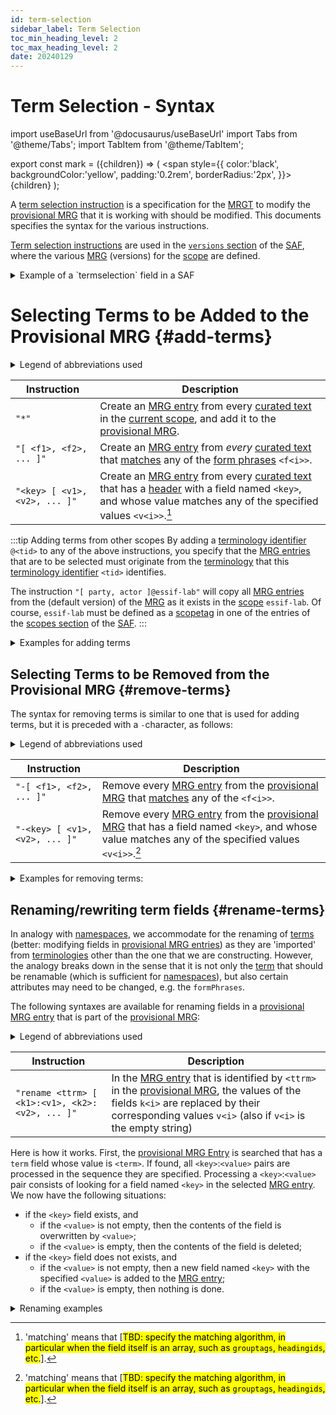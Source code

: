 ```yaml
---
id: term-selection
sidebar_label: Term Selection
toc_min_heading_level: 2
toc_max_heading_level: 2
date: 20240129
---
```


# Term Selection - Syntax

import useBaseUrl from '@docusaurus/useBaseUrl'
import Tabs from '@theme/Tabs';
import TabItem from '@theme/TabItem';

export const mark = ({children}) => (
  <span style={{ color:'black', backgroundColor:'yellow', padding:'0.2rem', borderRadius:'2px', }}>
    {children}
  </span> );

A [term selection instruction](@) is a specification for the [MRGT](@) to modify the [provisional MRG](@) that it is working with should be modified. This documents specifies the syntax for the various instructions.

[Term selection instructions](@) are used in the [`versions` section](/docs/specs/files/saf#versions) of the [SAF](@), where the various [MRG](@) (versions) for the [scope](@) are defined.

<details>
  <summary>Example of a `termselection` field in a SAF</summary>

[Term selection instructions](@) go in the `termselection` fields of in the [versions section](/docs/specs/files/saf#versions) of the [SAF](@). This `termselection` field is an array of YAML texts. Here is an example:

~~~ yaml
  termselection:
  - "[party,actor,action,onboarding,organization]@essif-lab"
  - "rename action [id:act, term:act, formPhrases:'act{ss}']"
  - "term[action]@essif-lab"
~~~

:::warning Every instruction must be surrounded by quotes
This is to ensure YAML interpreters can actually read it.<br/>
Take care to properly nest quotes (as in the 'rename' instruction of the example).
:::

</details>

# Selecting Terms to be Added to the Provisional MRG {#add-terms}

<details>
  <summary>Legend of abbreviations used</summary>

| Instruction | Description |
| ----------- | ----------- |
| `<tid>`     | a [terminology identifier](@) that identifies the [terminology](@) that the [MRGT](@) will use as its source. |
| `<f1>`, `<f2>` | a [formphrase](@) (for a particular [term](@)). |
| `<key>`     | the name of a field in the [header](@) of a [curated text](@), or in an [MRG entry](@) of the [MRG](@), whichever the [MRGT](@) uses as its source. |
| `<v1>`, `<v2>` | a text value. |

</details>

| Instruction | Description |
| ----------- | ----------- |
| `"*"`       | Create an [MRG entry](@) from every [curated text](@) in the [current scope](@), and add it to the [provisional MRG](@). |
| `"[ <f1>, <f2>, ... ]"`       | Create an [MRG entry](@) from *every* [curated text](@) that [matches](form-phrase#matching@) any of the [form phrases](@) `<f<i>>`. |
| `"<key> [ <v1>, <v2>, ... ]"` | Create an [MRG entry](@) from every [curated text](@) that has a [header](@) with a field named `<key>`, and whose value matches any of the specified values `<v<i>>`.[^1] |

[^1]: 'matching' means that [<mark>TBD: specify the matching algorithm, in particular when the field itself is an array, such as `grouptags`, `headingids`, etc.</mark>].

:::tip Adding terms from other scopes
By adding a [terminology identifier](@) `@<tid>` to any of the above instructions, you specify that the [MRG entries](@) that are to be selected must originate from the [terminology](@) that this [terminology identifier](@) `<tid>` identifies.

The instruction `"[ party, actor ]@essif-lab"` will copy all [MRG entries](@) from the (default version) of the [MRG](@) as it exists in the [scope](@) `essif-lab`. Of course, `essif-lab` must be defined as a [scopetag](@) in one of the entries of the [scopes section](/docs/specs/files/saf#scopes) of the [SAF](@).
:::

<details>
  <summary>Examples for adding terms</summary>

  | Syntax: | Meaning: |
  | :-----  | :------  |
  | "[actor,party]"              | select every [curated text](@) in the [current scope](@), that [matches](form-phrase#matching@) any of the [form phrases](@) `actor` or `party`. |
  | "term [actor]"               | select every [curated text](@) in the [current scope](@), of which the `term` field in its [header](@) has the value `actor`. |
  | "status[proposed,approved]"  | select every [curated text](@) in the [current scope](@), of which the `status` field in its [header](@) has the value `proposed` or `approved`. |
  | "somefield []"               | select every [curated text](@) in the [current scope](@), of which the `somefield` field in its [header](@) has no value specified. |
  | "[actor,party]@tev2:v1"      | select every [MRG entry](@) in the [terminology](@) identified by `@tev2:v1`, that [matches](form-phrase#matching@) any of the [form phrases](@) `actor` or `party`. |
  | "term [actor,party]@tev2:v1" | select every [MRG entry](@) in the [terminology](@) identified by `@tev2:v1`, of which the `term` field has the value `actor` or `party`. |
  | "grouptags[x,y,z]@essif-lab" | select every [MRG entry](@) in the default [terminology](@) of [scope](@) `essif-lab`, of which the `grouptags` field contains one or more of the values `x`, `y`, or `z`. |

</details>

## Selecting Terms to be Removed from the Provisional MRG {#remove-terms}

The syntax for removing terms is similar to one that is used for adding terms, but it is preceded with a `-`character, as follows:

<details>
  <summary>Legend of abbreviations used</summary>

| Instruction | Description |
| ----------- | ----------- |
| `<f1>`, `<f2>` | a [formphrase](@) (for a particular [term](@)). |
| `<key>`     | the name of a field in the [header](@) of a [curated text](@), or in an [MRG entry](@) of the [MRG](@), whichever the [MRGT](@) uses as its source. |
| `<v1>`, `<v2>` | a text value. |

</details>

| Instruction | Description |
| ----------- | ----------- |
| `"-[ <f1>, <f2>, ... ]"`       |  Remove every [MRG entry](@) from the [provisional MRG](@) that [matches](form-phrase#matching@) any of the `<f<i>>`. |
| `"-<key> [ <v1>, <v2>, ... ]"` |  Remove every [MRG entry](@) from the [provisional MRG](@) that has a field named `<key>`, and whose value matches any of the specified values `<v<i>>`.[^1] |

<details>
  <summary>Examples for removing terms:</summary>

  | Syntax: | Meaning: |
  | :-----  | :------  |
  | "-[actor,party]"             | remove all [MRG entries](@) that [match](form-phrase#matching@) any of the [form phrases](@) `actor` or `party`. |
  | "-term [actor]"              | remove all entries that have a `term` field whose value is `actor`. |
  | "-status[proposed,approved]" | remove all entries that have a `status` field whose value is `proposed` or `approved`. |
  | "-grouptags[x,y,z]"          | remove all entries that have a `grouptags` field of which one of the listed [grouptags](@) is `x`, `y`, or `z`. |
  | "-somefield []"              | remove all entries that have a `somefield` field that has no value specified. |

</details>

## Renaming/rewriting term fields {#rename-terms}

In analogy with [namespaces](https://en.wikipedia.org/wiki/Namespace), we accommodate for the renaming of [terms](@) (better: modifying fields in [provisional MRG entries](@)) as they are 'imported' from [terminologies](@) other than the one that we are constructing. However, the analogy breaks down in the sense that it is not only the [term](@) that should be renamable (which is sufficient for [namespaces](https://en.wikipedia.org/wiki/Namespace)), but also certain attributes may need to be changed, e.g. the `formPhrases`.

The following syntaxes are available for renaming fields in a [provisional MRG entry](@) that is part of the [provisional MRG](@):

<details>
  <summary>Legend of abbreviations used</summary>

| Instruction | Description |
| ----------- | ----------- |
| `<ttrm>` | is the value of the `term` field in the [MRG entry](@) of the [provisional MRG](@) that is selected for the renaming process, which may optionally be preceded with `<termType>:` (where `<termType>` would then be the value of the `termType` field in that [MRG entry](@)). Note that this value is an identifier for that [MRG entry](@). |
| `<k<i>>` | a text that corresponds with a field name in an [MRG entry](@) in the [provisional MRG](@), such as `formPhrases`, `glossaryText`, `grouptags`, `status`, etc. |
| `<v<i>>` | a text that will replace the existing text of the field identified by `<k<i>>`. If the text contains multiple words, it should be surrounded with quotes. |

</details>

| Instruction | Description |
| ----------- | ----------- |
| `"rename <ttrm> [ <k1>:<v1>, <k2>:<v2>, ... ]"` | In the [MRG entry](@) that is identified by `<ttrm>` in the [provisional MRG](@), the values of the fields `k<i>` are replaced by their corresponding values `v<i>` (also if `v<i>` is the empty string) |

Here is how it works. First, the [provisional MRG Entry](@) is searched that has a `term` field whose value is `<term>`. If found, all `<key>`:`<value>` pairs are processed in the sequence they are specified. Processing a `<key>`:`<value>` pair consists of looking for a field named `<key>` in the selected [MRG entry](@). We now have the following situations:

- if the `<key>` field exists, and
  - if the `<value>` is not empty, then the contents of the field is overwritten by `<value>`;
  - if the `<value>` is empty, then the contents of the field is deleted;
- if the `<key>` field does not exists, and
  - if the `<value>` is not empty, then a new field named `<key>` with the specified `<value>` is added to the [MRG entry](@);
  - if the `<value>` is empty, then nothing is done.

<details>
<summary>Renaming examples</summary>

- **`"rename party [ status:accepted, glossaryText:'A natural person or a legal person' ]"`**:
  - searches for the [provisional MRG entry](@) whose `term` field has value `party`, and (when found)
  - changes (or creates) its `status` field to so that it contains `accepted`, and 
  - changes (or creates) its `glossaryText` field to so that it contains `"A natural person or a legal person"`.

- **"`rename party [ term:partij, formPhrases:'partij{en}', glossaryText:'Een natuurlijk persoon of een rechtspersoon' ]"`**
  - searches for the [provisional MRG entry](@) whose `term` field has value `party`, and (when found)
  - changes (or creates) its `term` field to so that it contains `partij`;
  - changes (or creates) its `status` field to so that it contains `approved`.
  - changes (or creates) its `glossaryText` field to so that it contains `"A natural or legal person"`
  
- **`"rename party [ glossaryText: ]"`**
  - searches for the [provisional MRG entry](@) whose `term` field has value `party`, and (when found)
  - removes the contents from the `glossaryText` field if such a field exists.<br/>

</details>

